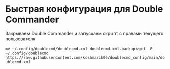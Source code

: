 # Быстрая конфигурация для Double Commander
Закрываем Double Commander и запускаем скрипт с правами текущего пользователя

```mv ~/.config/doublecmd/doublecmd.xml doublecmd.xml.backup```
```wget -P ~/.config/doublecmd https://raw.githubusercontent.com/koshmarik06/doublecmd_config/main/doublecmd.xml```
